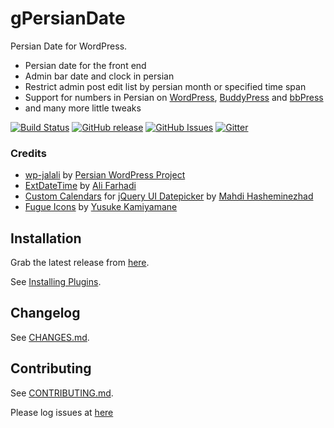 # gPersianDate

Persian Date for WordPress.

* Persian date for the front end
* Admin bar date and clock in persian
* Restrict admin post edit list by persian month or specified time span
* Support for numbers in Persian on [WordPress](https://wordpress.org/), [BuddyPress](https://buddypress.org/) and [bbPress](https://bbpress.org/)
* and many more little tweaks

[![Build Status](https://travis-ci.org/geminorum/gpersiandate.svg)](https://travis-ci.org/geminorum/gpersiandate)
[![GitHub release](https://img.shields.io/github/release/geminorum/gpersiandate.svg?style=flat)](https://github.com/geminorum/gpersiandate/releases)
[![GitHub Issues](https://img.shields.io/github/issues/geminorum/gpersiandate.svg?style=flat)](https://github.com/geminorum/gpersiandate/issues)
[![Gitter](https://badges.gitter.im/Join%20Chat.svg)](https://gitter.im/geminorum/gpersiandate?utm_source=badge&utm_medium=badge&utm_campaign=pr-badge)

### Credits
* [wp-jalali](https://wordpress.org/plugins/wp-jalali/) by [Persian WordPress Project](http://wp-persian.com/)
* [ExtDateTime](https://github.com/farhadi/ExtDateTime) by [Ali Farhadi](http://farhadi.ir/)
* [Custom Calendars](http://hasheminezhad.com/datepicker) for [jQuery UI Datepicker](http://jqueryui.com/datepicker/) by [Mahdi Hasheminezhad](http://hasheminezhad.com/)
* [Fugue Icons](http://p.yusukekamiyamane.com/) by [Yusuke Kamiyamane](http://yusukekamiyamane.com/)

## Installation

Grab the latest release from [here](https://github.com/geminorum/gpersiandate/releases).

See [Installing Plugins](http://codex.wordpress.org/Managing_Plugins#Installing_Plugins).

## Changelog

See [CHANGES.md](CHANGES.md).

## Contributing

See [CONTRIBUTING.md](CONTRIBUTING.md).

Please log issues at [here](https://github.com/geminorum/gpersiandate/issues)
